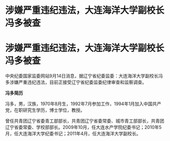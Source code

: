 # 涉嫌严重违纪违法，大连海洋大学副校长冯多被查

# 涉嫌严重违纪违法，大连海洋大学副校长冯多被查

中央纪委国家监委网站9月14日消息，据辽宁省纪委监委：大连海洋大学副校长冯多涉嫌严重违纪违法，目前正接受辽宁省纪委监委纪律审查和监察调查。

**冯多简历**

冯多，男，汉族，1970年8月生，1992年7月参加工作，1994年1月加入中国共产党，在职研究生学历，博士学位，教授。

曾任共青团辽宁省委青工部部长，共青团辽宁省委常委、城市青工部部长，共青团辽宁省委常委、学校部部长。2009年10月，任大连水产学院纪委书记；2010年5月，任大连海洋大学纪委书记；2011年4月，任大连海洋大学副校长。

